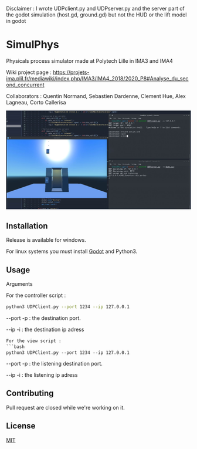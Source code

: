 Disclaimer : I wrote UDPclient.py and UDPserver.py and the server part of the godot simulation (host.gd, ground.gd) but not the HUD or the lift model in godot

# SimulPhys
Physicals process simulator made at Polytech Lille in IMA3 and IMA4

Wiki project page : https://projets-ima.plil.fr/mediawiki/index.php/IMA3/IMA4_2018/2020_P8#Analyse_du_second_concurrent

Collaborators : Quentin Normand, Sebastien Dardenne, Clement Hue, Alex Lagneau, Corto Callerisa

![](https://github.com/Tywacol/SimulPhys/blob/master/img/simulphys.JPG?raw=true)



## Installation

Release is available for windows.

For linux systems you must install [Godot](https://godotengine.org/download/windows) and Python3. 

## Usage
Arguments

For the controller script :
```bash
python3 UDPClient.py --port 1234 --ip 127.0.0.1
```
--port -p : the destination port.

--ip -i : the destination ip adress 

```
For the view script :
```bash
python3 UDPClient.py --port 1234 --ip 127.0.0.1
```
--port -p : the listening destination port.

--ip -i : the listening ip adress 

## Contributing

Pull request are closed while we're working on it.

## License
[MIT](https://choosealicense.com/licenses/mit/)

